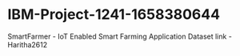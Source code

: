 # IBM-Project-1241-1658380644
SmartFarmer - IoT Enabled Smart Farming Application
Dataset link - Haritha2612
